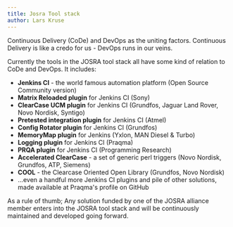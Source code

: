 ```yaml
---
title: Josra Tool stack
author: Lars Kruse
---
```


Continuous Delivery (CoDe) and DevOps as the uniting factors. Continuous Delivery is like a credo for us - DevOps runs in our veins.

Currently the tools in the JOSRA tool stack all have some kind of relation to CoDe and DevOps. It includes:

* __Jenkins CI__ - the world famous automation platform (Open Source Community version)
* __Matrix Reloaded plugin__ for Jenkins CI (Sony)
* __ClearCase UCM plugin__ for Jenkins CI (Grundfos, Jaguar Land Rover, Novo Nordisk, Syntigo)
* __Pretested integration plugin__ for Jenkins CI (Atmel)
* __Config Rotator plugin__ for Jenkins CI (Grundfos)
* __MemoryMap plugin__ for Jenkins (Yxlon, MAN Diesel & Turbo)
* __Logging plugin__ for Jenkins CI (Praqma)
* __PRQA plugin__ for Jenkins CI (Programming Research)
* __Accelerated ClearCase__ - a set of generic perl triggers (Novo Nordisk, Grundfos, ATP, Siemens)
* __COOL__ - the Clearcase Oriented Open Library (Grundfos, Novo Nordisk)
* ...even a handful more Jenkins CI plugins and pile of other solutions, made available at Praqma's profile on GitHub

As a rule of thumb; Any solution funded by one of the JOSRA alliance member enters into the JOSRA tool stack and will be continuously maintained and developed going forward.
